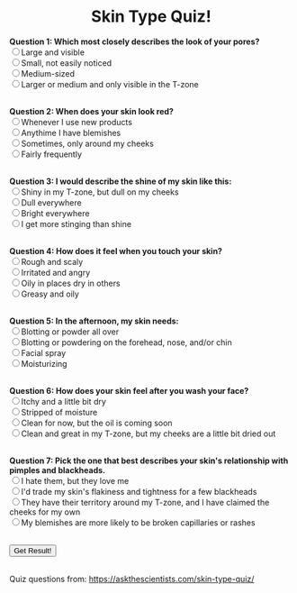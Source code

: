 <h1 style = "text-align: center">Skin Type Quiz!</h1>

<html>
<body>

<!-- <form action="/results" method="post"> -->

<b>Question 1: Which most closely describes the look of your pores?<br></b>
<input TYPE="radio" NAME="a" VALUE="1">Large and visible<br>
<input TYPE="radio" NAME="a" VALUE="2">Small, not easily noticed<br>
<input TYPE="radio" NAME="a" VALUE="3">Medium-sized<br>
<input TYPE="radio" NAME="a" VALUE="2">Larger or medium and only visible in the T-zone<br><br>

<b>Question 2: When does your skin look red?<br></b>
<input TYPE="radio" NAME="b" VALUE="1">Whenever I use new products<br>
<input TYPE="radio" NAME="b" VALUE="2">Anythime I have blemishes<br>
<input TYPE="radio" NAME="b" VALUE="3">Sometimes, only around my cheeks<br>
<input TYPE="radio" NAME="a" VALUE="2">Fairly frequently<br><br>

<b>Question 3: I would describe the shine of my skin like this:<br></b>
<input TYPE="radio" NAME="c" VALUE="1">Shiny in my T-zone, but dull on my cheeks<br>
<input TYPE="radio" NAME="c" VALUE="2">Dull everywhere<br>
<input TYPE="radio" NAME="c" VALUE="3">Bright everywhere<br>
<input TYPE="radio" NAME="a" VALUE="2">I get more stinging than shine<br><br>

<b>Question 4: How does it feel when you touch your skin?<br></b>
<input TYPE="radio" NAME="a" VALUE="1">Rough and scaly<br>
<input TYPE="radio" NAME="a" VALUE="2">Irritated and angry<br>
<input TYPE="radio" NAME="a" VALUE="3">Oily in places dry in others<br>
<input TYPE="radio" NAME="a" VALUE="2">Greasy and oily<br><br>

<b>Question 5: In the afternoon, my skin needs:<br></b>
<input TYPE="radio" NAME="b" VALUE="1">Blotting or powder all over<br>
<input TYPE="radio" NAME="b" VALUE="2">Blotting or powdering on the forehead, nose, and/or chin<br>
<input TYPE="radio" NAME="b" VALUE="3">Facial spray<br>
<input TYPE="radio" NAME="a" VALUE="2">Moisturizing<br><br>

<b>Question 6: How does your skin feel after you wash your face?<br></b>
<input TYPE="radio" NAME="c" VALUE="1">Itchy and a little bit dry<br>
<input TYPE="radio" NAME="c" VALUE="2">Stripped of moisture<br>
<input TYPE="radio" NAME="c" VALUE="3">Clean for now, but the oil is coming soon<br>
<input TYPE="radio" NAME="a" VALUE="2">Clean and great in my T-zone, but my cheeks are a little bit dried out<br><br>

<b>Question 7: Pick the one that best describes your skin's relationship with pimples and blackheads.<br></b>
<input TYPE="radio" NAME="c" VALUE="1">I hate them, but they love me<br>
<input TYPE="radio" NAME="c" VALUE="2">I'd trade my skin's flakiness and tightness for a few blackheads<br>
<input TYPE="radio" NAME="c" VALUE="3">They have their territory around my T-zone, and I have claimed the cheeks for my own<br>
<input TYPE="radio" NAME="a" VALUE="2">My blemishes are more likely to be broken capillaries or rashes<br><br>

<input id ="submit" type="submit" value="Get Result!" onclick="return process();"><br><br>

</body>
</html>

Quiz questions from: https://askthescientists.com/skin-type-quiz/